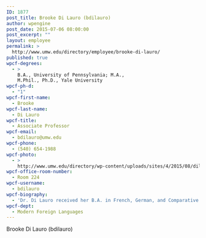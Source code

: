 ```yaml
---
ID: 1877
post_title: Brooke Di Lauro (bdilauro)
author: wpengine
post_date: 2015-07-06 08:00:00
post_excerpt: ""
layout: employee
permalink: >
  http://www.umw.edu/directory/employee/brooke-di-lauro/
published: true
wpcf-degrees:
  - >
    B.A., University of Pennsylvania; M.A.,
    M.Phil., Ph.D., Yale University
wpcf-ph-d:
  - "1"
wpcf-first-name:
  - Brooke
wpcf-last-name:
  - Di Lauro
wpcf-title:
  - Associate Professor
wpcf-email:
  - bdilauro@umw.edu
wpcf-phone:
  - (540) 654-1988
wpcf-photo:
  - >
    http://www.umw.edu/directory/wp-content/uploads/sites/4/2015/08/dilauro.jpg
wpcf-office-room-number:
  - Room 224
wpcf-username:
  - bdilauro
wpcf-biography:
  - 'Dr. Di Lauro received her B.A. in French, German, and Comparative Literature from the University of Pennsylvania and her M.A., M.Phil., and Ph.D. in French Literature from Yale University. Her dissertation, Les mortz qu’en moy tu renovelles: Eros and Thanatos in Maurice Scève’s Délie, focuses on metaphors of death in the first lyrical cycle and the first Petrarch-inspired love poetry ever published in France, making her officially a specialist in early modern poetry. Dr. Di Lauro’s interests outside the Renaissance include nineteenth-century French literature as well as comparative approaches to literature–especially the interface between literature and the visual arts and the connection between French and German Romanticism. Publications include articles in Emblematica: An Interdisciplinary Journal for Emblem Studies and The National Central University Journal of Humanities, as well as in the special edited volumes entitled Spaces of Consumption and Disposable Culture: A Material Dialogue in Medieval Europe and Euro Pop!: Essays on European Popular Culture.'
wpcf-dept:
  - Modern Foreign Languages
---
```

Brooke Di Lauro (bdilauro)